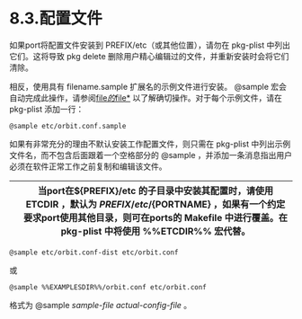 # 8.3.配置文件

如果port将配置文件安装到 PREFIX/etc（或其他位置），请勿在 pkg-plist 中列出它们。这将导致 pkg delete 删除用户精心编辑过的文件，并重新安装时会将它们清除。

相反，使用具有 filename.sample 扩展名的示例文件进行安装。 @sample 宏会自动完成此操作，请参阅[file](https://docs.freebsd.org/en/books/porters-handbook/plist/#plist-keywords-sample)​*[的](https://docs.freebsd.org/en/books/porters-handbook/plist/#plist-keywords-sample)*​[ file*](https://docs.freebsd.org/en/books/porters-handbook/plist/#plist-keywords-sample) 以了解确切操作。对于每个示例文件，请在 pkg-plist 添加一行：

```
@sample etc/orbit.conf.sample
```

如果有非常充分的理由不默认安装工作配置文件，则只需在 pkg-plist 中列出示例文件名，而不包含后面跟着一个空格部分的 @sample ，并添加一条消息指出用户必须在软件正常工作之前复制和编辑该文件。

|  | 当port在${PREFIX}/etc 的子目录中安装其配置时，请使用 ETCDIR ，默认为 ${PREFIX}/etc/${PORTNAME} ，如果有一个约定要求port使用其他目录，则可在ports的 Makefile 中进行覆盖。在 pkg-plist 中将使用 %%ETCDIR%% 宏代替。 |
| -- | ------------------------------------------------------------------------------------------------------------------------------------------------------------------------------------------------------------------- |

```
@sample etc/orbit.conf-dist etc/orbit.conf
```

 或

```
@sample %%EXAMPLESDIR%%/orbit.conf etc/orbit.conf
```

格式为 @sample<span> </span><em>sample-file actual-config-file</em> 。
